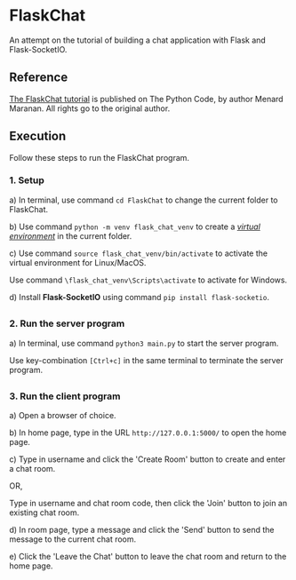 # FlaskChat
An attempt on the tutorial of building a chat application with Flask and Flask-SocketIO.

## Reference
[The FlaskChat tutorial](https://thepythoncode.com/article/how-to-build-a-chat-app-in-python-using-flask-and-flasksocketio) is published on The Python Code, by author Menard Maranan. All rights go to the original author.

## Execution
Follow these steps to run the FlaskChat program.
### 1. Setup
a) In terminal, use command ```cd FlaskChat``` to change the current folder to FlaskChat.

b) Use command ```python -m venv flask_chat_venv``` to create a [_virtual environment_](https://docs.python.org/3/library/venv.html) in the current folder.

c) Use command ```source flask_chat_venv/bin/activate``` to activate the virtual environment for Linux/MacOS. 

Use command ```\flask_chat_venv\Scripts\activate``` to activate for Windows.

d) Install **Flask-SocketIO** using command ```pip install flask-socketio```.

##

### 2. Run the server program
a) In terminal, use command ```python3 main.py``` to start the server program.

Use key-combination ```[Ctrl+c]``` in the same terminal to terminate the server program.

##

### 3. Run the client program
a) Open a browser of choice.

b) In home page, type in the URL ```http://127.0.0.1:5000/``` to open the home page.

c) Type in username and click the 'Create Room' button to create and enter a chat room.

OR,

Type in username and chat room code, then click the 'Join' button to join an existing chat room.

d) In room page, type a message and click the 'Send' button to send the message to the current chat room.

e) Click the 'Leave the Chat' button to leave the chat room and return to the home page. 

